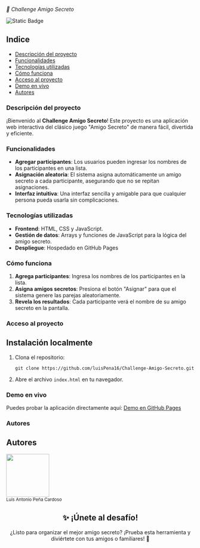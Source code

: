 <em>🎁 Challenge Amigo Secreto </em>
<p align = "left">
<img alt="Static Badge" src="https://img.shields.io/badge/Status-Finish-Green">
</p>

## Indice
* [Descripción del proyecto](#descripción-del-proyecto)
* [Funcionalidades](#funcionalidades)
* [Tecnologías utilizadas](#Tecnologías-utilizadas)
* [Cómo funciona](#Cómo-funciona)
* [Acceso al proyecto](#Acceso-al-proyecto)
* [Demo en vivo](#Demo-en-vivo)
* [Autores](#Autores)

### Descripción del proyecto
<p> ¡Bienvenido al <strong>Challenge Amigo Secreto</strong>! Este proyecto es una aplicación web interactiva del clásico juego "Amigo Secreto" de manera fácil, divertida y eficiente.</p>

### Funcionalidades
<ul><li><strong>Agregar participantes</strong>: Los usuarios pueden ingresar los nombres de los participantes en una lista.</li>
  <li><strong>Asignación aleatoria</strong>: El sistema asigna automáticamente un amigo secreto a cada participante, asegurando que no se repitan asignaciones.</li>
  <li><strong>Interfaz intuitiva</strong>: Una interfaz sencilla y amigable para que cualquier persona pueda usarla sin complicaciones.</li></ul>

### Tecnologías utilizadas
<ul>
  <li><strong>Frontend</strong>: HTML, CSS y JavaScript.</li>
  <li><strong>Gestión de datos</strong>: Arrays y funciones de JavaScript para la lógica del amigo secreto.</li>
  <li><strong>Despliegue</strong>: Hospedado en GitHub Pages
</ul>

### Cómo funciona
<ol>
  <li><strong>Agrega participantes</strong>: Ingresa los nombres de los participantes en la lista.</li>
  <li><strong>Asigna amigos secretos</strong>: Presiona el botón "Asignar" para que el sistema genere las parejas aleatoriamente.</li>
  <li><strong>Revela los resultados</strong>: Cada participante verá el nombre de su amigo secreto en la pantalla.</li>
</ol>

### Acceso al proyecto
<h2>Instalación localmente</h2>
<ol>
  <li>Clona el repositorio:
    <pre><code>git clone https://github.com/luisPena16/Challenge-Amigo-Secreto.git</code></pre>
  </li>
  <li>Abre el archivo <code>index.html</code> en tu navegador.</li>
</ol>

### Demo en vivo
<p>
  Puedes probar la aplicación directamente aquí: <a href="https://tu-usuario.github.io/challenge-amigo-secreto">Demo en GitHub Pages</a>
</p>

### Autores
## Autores

<img src="https://avatars.githubusercontent.com/u/90632802?s=400&u=351dd497981ad68f4ca76e0db28bbde7c7461636&v=4" width=115><br><sub>Luis Antonio Peña Cardoso</sub>


<h2 align="center">✨ ¡Únete al desafío!</h2>
<p align="center">
  ¿Listo para organizar el mejor amigo secreto? ¡Prueba esta herramienta y diviértete con tus amigos o familiares! 🎉
</p>